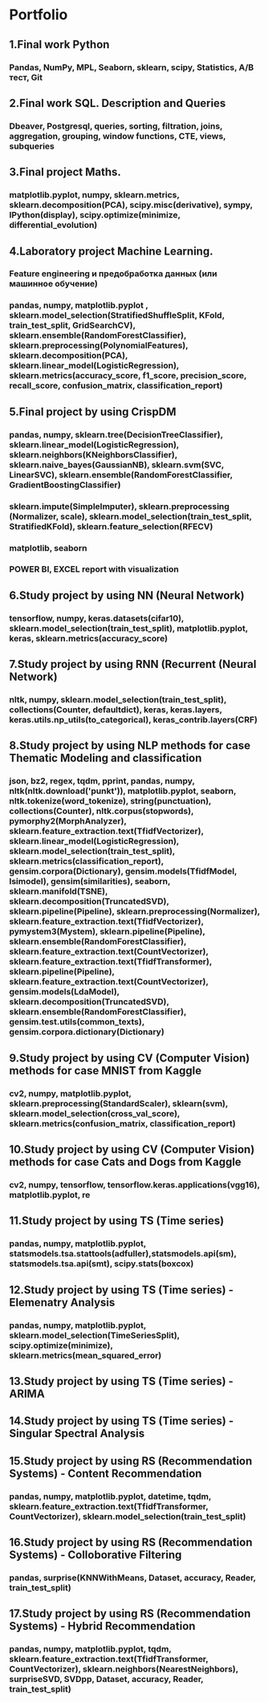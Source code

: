 # Portfolio
## 1.Final work Python

### Pandas, NumPy, MPL, Seaborn, sklearn, scipy, Statistics, A/B тест, Git

## 2.Final work SQL. Description and Queries

### Dbeaver, Postgresql, queries, sorting, filtration, joins, aggregation, grouping, window functions, CTE, views, subqueries

## 3.Final project Maths.

### matplotlib.pyplot, numpy, sklearn.metrics, sklearn.decomposition(PCA), scipy.misc(derivative), sympy, IPython(display), scipy.optimize(minimize, differential_evolution) 

## 4.Laboratory project Machine Learning.

### Feature engineering и предобработка данных (или машинное обучение)
### pandas, numpy, matplotlib.pyplot , sklearn.model_selection(StratifiedShuffleSplit, KFold, train_test_split, GridSearchCV), sklearn.ensemble(RandomForestClassifier), sklearn.preprocessing(PolynomialFeatures), sklearn.decomposition(PCA), sklearn.linear_model(LogisticRegression), sklearn.metrics(accuracy_score, f1_score, precision_score, recall_score, confusion_matrix, classification_report)

## 5.Final project by using CrispDM

### pandas, numpy, sklearn.tree(DecisionTreeClassifier), sklearn.linear_model(LogisticRegression), sklearn.neighbors(KNeighborsClassifier), sklearn.naive_bayes(GaussianNB), sklearn.svm(SVC, LinearSVC), sklearn.ensemble(RandomForestClassifier, GradientBoostingClassifier)
### sklearn.impute(SimpleImputer), sklearn.preprocessing (Normalizer, scale), sklearn.model_selection(train_test_split, StratifiedKFold), sklearn.feature_selection(RFECV)
### matplotlib, seaborn
### POWER BI, EXCEL report with visualization

## 6.Study project by using NN (Neural Network)

### tensorflow, numpy, keras.datasets(cifar10), sklearn.model_selection(train_test_split), matplotlib.pyplot, keras, sklearn.metrics(accuracy_score)

## 7.Study project by using RNN (Recurrent (Neural Network)

### nltk, numpy, sklearn.model_selection(train_test_split), collections(Counter, defaultdict), keras, keras.layers, keras.utils.np_utils(to_categorical), keras_contrib.layers(CRF)

## 8.Study project by using NLP methods for case Thematic Modeling and classification

### json, bz2, regex, tqdm, pprint, pandas, numpy, nltk(nltk.download('punkt')), matplotlib.pyplot, seaborn, nltk.tokenize(word_tokenize), string(punctuation), collections(Counter), nltk.corpus(stopwords), pymorphy2(MorphAnalyzer), sklearn.feature_extraction.text(TfidfVectorizer), sklearn.linear_model(LogisticRegression), sklearn.model_selection(train_test_split), sklearn.metrics(classification_report), gensim.corpora(Dictionary), gensim.models(TfidfModel, lsimodel), gensim(similarities), seaborn, sklearn.manifold(TSNE), sklearn.decomposition(TruncatedSVD), sklearn.pipeline(Pipeline), sklearn.preprocessing(Normalizer), sklearn.feature_extraction.text(TfidfVectorizer), pymystem3(Mystem), sklearn.pipeline(Pipeline), sklearn.ensemble(RandomForestClassifier), sklearn.feature_extraction.text(CountVectorizer), sklearn.feature_extraction.text(TfidfTransformer), sklearn.pipeline(Pipeline), sklearn.feature_extraction.text(CountVectorizer), gensim.models(LdaModel), sklearn.decomposition(TruncatedSVD), sklearn.ensemble(RandomForestClassifier), gensim.test.utils(common_texts), gensim.corpora.dictionary(Dictionary)

## 9.Study project by using CV (Computer Vision) methods for case MNIST from Kaggle

### cv2, numpy, matplotlib.pyplot, sklearn.preprocessing(StandardScaler), sklearn(svm), sklearn.model_selection(cross_val_score), sklearn.metrics(confusion_matrix, classification_report)

## 10.Study project by using CV (Computer Vision) methods for case Cats and Dogs from Kaggle

### cv2, numpy, tensorflow, tensorflow.keras.applications(vgg16), matplotlib.pyplot, re

## 11.Study project by using TS (Time series) 

### pandas, numpy, matplotlib.pyplot, statsmodels.tsa.stattools(adfuller),statsmodels.api(sm), statsmodels.tsa.api(smt), scipy.stats(boxcox)

## 12.Study project by using TS (Time series) - Elemenatry Analysis

### pandas, numpy, matplotlib.pyplot, sklearn.model_selection(TimeSeriesSplit), scipy.optimize(minimize), sklearn.metrics(mean_squared_error)

## 13.Study project by using TS (Time series) - ARIMA

## 14.Study project by using TS (Time series) - Singular Spectral Analysis

## 15.Study project by using RS (Recommendation Systems) - Content Recommendation

### pandas, numpy, matplotlib.pyplot, datetime, tqdm, sklearn.feature_extraction.text(TfidfTransformer, CountVectorizer), sklearn.model_selection(train_test_split)

## 16.Study project by using RS (Recommendation Systems) - Colloborative Filtering

### pandas, surprise(KNNWithMeans, Dataset, accuracy, Reader, train_test_split)

## 17.Study project by using RS (Recommendation Systems) - Hybrid Recommendation

### pandas, numpy, matplotlib.pyplot, tqdm, sklearn.feature_extraction.text(TfidfTransformer, CountVectorizer), sklearn.neighbors(NearestNeighbors), surpriseSVD, SVDpp, Dataset, accuracy, Reader, train_test_split)

